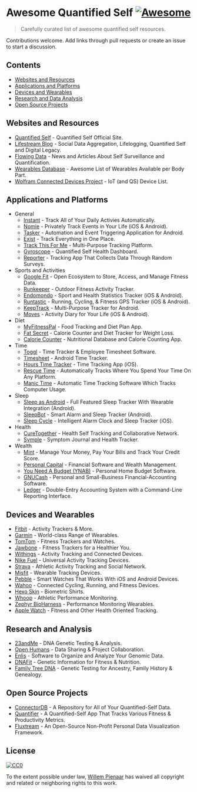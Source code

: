 # Awesome Quantified Self [![Awesome](https://cdn.rawgit.com/sindresorhus/awesome/d7305f38d29fed78fa85652e3a63e154dd8e8829/media/badge.svg)](https://github.com/sindresorhus/awesome)

> Carefully curated list of awesome quantified self resources.

Contributions welcome. Add links through pull requests or create an issue to start a discussion.

## Contents

- [Websites and Resources](#websites-and-resources)
- [Applications and Platforms](#applications-and-platforms)
- [Devices and Wearables](#devices-and-wearables)
- [Research and Data Analysis](#research-and-data-analysis)
- [Open Source Projects](#open-source-projects)

## Websites and Resources

- [Quantified Self](http://quantifiedself.com/) - Quantified Self Official Site.
- [Lifestream Blog](http://lifestreamblog.com/) - Social Data Aggregation, Lifelogging, Quantified Self and Digital Legacy.
- [Flowing Data](http://flowingdata.com/category/self-surveillance/) - News and Articles About Self Surveillance and Quantification.
- [Wearables Database](http://vandrico.com/wearables/) - Awesome List of Wearables Available per Body Part.
- [Wolfram Connected Devices Project](http://devices.wolfram.com/) - IoT (and QS) Device List.

## Applications and Platforms
- General
	- [Instant](http://instantapp.today/) - Track All of Your Daily Activies Automatically.
	- [Nomie](http://nomie.io/) - Privately Track Events in Your Life  (iOS & Android).
	- [Tasker](https://play.google.com/store/apps/details?id=net.dinglisch.android.taskerm&hl=en) - Automation and Event Triggering Application for Android.
	- [Exist](https://exist.io/) - Track Everything in One Place.
	- [Track This For Me](https://www.trackthisfor.me/) - Multi-Purpose Tracking Platform.
	- [Gyroscope](https://gyrosco.pe/) - Quantified Self Health Dashboard.
	- [Reporter](http://www.reporter-app.com/) - Tracking App That Collects Data Through Random Surveys.
- Sports and Activities
	- [Google Fit](https://www.google.com/fit) - Open Ecosystem to Store, Access, and Manage Fitness Data.
	- [Runkeeper](http://runkeeper.com/) - Outdoor Fitness Activity Tracker.
	- [Endomondo](https://www.endomondo.com/) - Sport and Health Statistics Tracker (iOS & Android).
	- [Runtastic](https://www.runtastic.com/) - Running, Cycling, & Fitness GPS Tracker (iOS & Android).
	- [KeepTrack](https://play.google.com/store/apps/details?id=com.zagalaga.keeptrack&hl=en) - Multi-Purpose Tracker for Android.
	- [Moves](https://moves-app.com/) - Activity Diary for Your Life (iOS & Android).
- Diet
	- [MyFitnessPal](http://www.myfitnesspal.com/) - Food Tracking and Diet Plan App.
	- [Fat Secret](https://www.fatsecret.com/) - Calorie Counter and Diet Tracker for Weight Loss.
	- [Calorie Counter](https://www.caloriecount.com/) - Nutritional Database and Calorie Counting App.
- Time
	- [Toggl](https://toggl.com/) - Time Tracker & Employee Timesheet Software.
	- [Timesheet](http://timesheet.rauscha.com/) - Android Time Tracker.
	- [Hours Time Tracker](https://www.hourstimetracking.com/) - Time Tracking App (iOS).
	- [Rescue Time](https://www.rescuetime.com/) - Automatically Tracks Where You Spend Your Time On Any Platform.
	- [Manic Time](http://www.manictime.com/) - Automatic Time Tracking Software Which Tracks Computer Usage.
- Sleep
	- [Sleep as Android](http://sleep.urbandroid.org/) - Full Featured Sleep Tracker With Wearable Integration (Android).
	- [SleepBot](https://mysleepbot.com/) - Smart Alarm and Sleep Tracker (Android).
	- [Sleep Cycle](https://www.sleepcycle.com/) - Intelligent Alarm Clock and Sleep Tracker (iOS).
- Health
	- [CureTogether](http://curetogether.com/) - Health Self Tracking and Collaborative Network.
	- [Symple](http://www.sympleapp.com/) - Symptom Journal and Health Tracker.
- Wealth
	- [Mint](www.mint.com) - Manage Your Money, Pay Your Bills and Track Your Credit Score.
	- [Personal Capital](https://www.personalcapital.com/) - Financial Software and Wealth Management.
	- [You Need A Budget (YNAB)](www.youneedabudget.com) - Personal Home Budget Software.
	- [GNUCash](https://www.gnucash.org/) - Personal and Small-Business Financial-Accounting Software.
	- [Ledger](https://github.com/ledger/ledger) - Double-Entry Accounting System with a Command-Line Reporting Interface.

## Devices and Wearables

- [Fitbit](http://www.fitbit.com/) - Activity Trackers & More.
- [Garmin](https://buy.garmin.com/en-US/US/wearables/c10002-p1.html) - World-class Range of Wearables.
- [TomTom](https://www.tomtom.com/en_us/sports/fitness-trackers/) - Fitness Trackers and Watches.
- [Jawbone](https://jawbone.com/) - Fitness Trackers for a Healthier You.
- [Withings](http://www.withings.com/) - Activity Tracking and Connected Devices.
- [Nike Fuel](https://secure-nikeplus.nike.com/plus/what_is_fuel/) - Universal Activity Tracking Devices.
- [Strava](https://www.strava.com/) - Athletic Activity Tracking and Social Network.
- [Misfit](https://misfit.com/) - Wearable Tracking Devices.
- [Pebble](https://www.pebble.com/) - Smart Watches That Works With iOS and Android Devices.
- [Wahoo](http://wahoofitness.com/) - Connected Cycling, Running, and Fitness Devices.
- [Hexo Skin](http://www.hexoskin.com/) - Biometric Shirts.
- [Whoop](http://whoop.com/) - Athletic Performance Monitoring.
- [Zephyr BioHarness](https://www.zephyranywhere.com/products/bioharness-3) - Performance Monitoring Wearables.
- [Apple Watch](http://www.apple.com/watch/) - Fitness and Other Health Oriented Tracking.

## Research and Analysis

- [23andMe](https://www.23andme.com/) - DNA Genetic Testing & Analysis.
- [Open Humans](https://www.openhumans.org/) - Data Sharing & Project Collaboration.
- [Enlis](https://www.enlis.com/personal_edition.html) - Software to Organize and Analyze Your Genomic Data.
- [DNAFit](https://www.dnafit.com/) - Genetic Information for Fitness & Nutrition.
- [Family Tree DNA](https://www.familytreedna.com/) - Genetic Testing for Ancestry, Family History & Genealogy.

## Open Source Projects

- [ConnectorDB](https://github.com/connectordb/connectordb) - A Repository for All of Your Quantified-Self Data.
- [Quantifier](https://github.com/tsubery/quantifier) - A Quantified-Self App That Tracks Various Fitness & Productivity Metrics.
- [Fluxtream](https://github.com/fluxtream/fluxtream-app) - An Open-Source Non-Profit Personal Data Visualization Framework.



## License

[![CC0](http://mirrors.creativecommons.org/presskit/buttons/88x31/svg/cc-zero.svg)](https://creativecommons.org/publicdomain/zero/1.0/)

To the extent possible under law, [Willem Pienaar](https://github.com/willempienaar) has waived all copyright and related or neighboring rights to this work.
